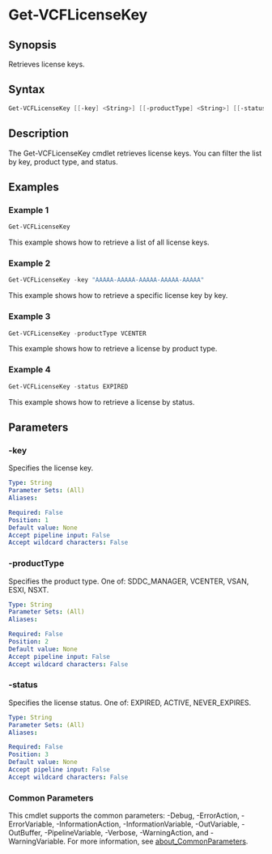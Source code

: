 # Get-VCFLicenseKey

## Synopsis

Retrieves license keys.

## Syntax

```powershell
Get-VCFLicenseKey [[-key] <String>] [[-productType] <String>] [[-status] <String>] [<CommonParameters>]
```

## Description

The Get-VCFLicenseKey cmdlet retrieves license keys. You can filter the list by key, product type, and status.

## Examples

### Example 1

```powershell
Get-VCFLicenseKey
```

This example shows how to retrieve a list of all license keys.

### Example 2

```powershell
Get-VCFLicenseKey -key "AAAAA-AAAAA-AAAAA-AAAAA-AAAAA"
```

This example shows how to retrieve a specific license key by key.

### Example 3

```powershell
Get-VCFLicenseKey -productType VCENTER
```

This example shows how to retrieve a license by product type.

### Example 4

```powershell
Get-VCFLicenseKey -status EXPIRED
```

This example shows how to retrieve a license by status.

## Parameters

### -key

Specifies the license key.

```yaml
Type: String
Parameter Sets: (All)
Aliases:

Required: False
Position: 1
Default value: None
Accept pipeline input: False
Accept wildcard characters: False
```

### -productType

Specifies the product type. One of: SDDC_MANAGER, VCENTER, VSAN, ESXI, NSXT.

```yaml
Type: String
Parameter Sets: (All)
Aliases:

Required: False
Position: 2
Default value: None
Accept pipeline input: False
Accept wildcard characters: False
```

### -status

Specifies the license status. One of: EXPIRED, ACTIVE, NEVER_EXPIRES.

```yaml
Type: String
Parameter Sets: (All)
Aliases:

Required: False
Position: 3
Default value: None
Accept pipeline input: False
Accept wildcard characters: False
```

### Common Parameters

This cmdlet supports the common parameters: -Debug, -ErrorAction, -ErrorVariable, -InformationAction, -InformationVariable, -OutVariable, -OutBuffer, -PipelineVariable, -Verbose, -WarningAction, and -WarningVariable. For more information, see [about_CommonParameters](http://go.microsoft.com/fwlink/?LinkID=113216).
